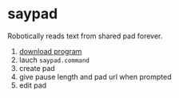# saypad
Robotically reads text from shared pad forever.


1. [download program](https://github.com/nouveau-departement/saypad/archive/master.zip)
2. lauch `saypad.command`
3. create pad
3. give pause length and pad url when prompted
4. edit pad
